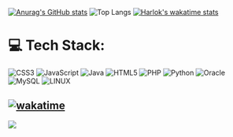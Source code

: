 [![Anurag's GitHub stats](https://github-readme-stats.vercel.app/api?username=0CT0PUCE-LOG&show_icons=true&theme=tokyonight&hide_border=true&border_radius=30&card_width=700px&include_all_commits=true)](https://github.com/0CT0PUCE-LOG/github-readme-stats)
![Top Langs](https://github-readme-stats.vercel.app/api/top-langs/?username=0CT0PUCE-LOG&layout=compact&theme=tokyonight&langs_count=5&hide_border=true&border_radius=30&card_width=700px)
[![Harlok's wakatime stats](https://github-readme-stats.vercel.app/api/wakatime?username=HWANGAK&theme=tokyonight&hide=other&hide_border=true&border_radius=30&card_width=700px)](https://github.com/anuraghazra/github-readme-stats)

# 💻 Tech Stack:
![CSS3](https://img.shields.io/badge/css3-%231572B6.svg?style=for-the-badge&logo=css3&logoColor=white) ![JavaScript](https://img.shields.io/badge/javascript-%23323330.svg?style=for-the-badge&logo=javascript&logoColor=%23F7DF1E) ![Java](https://img.shields.io/badge/java-%23ED8B00.svg?style=for-the-badge&logo=java&logoColor=white) ![HTML5](https://img.shields.io/badge/html5-%23E34F26.svg?style=for-the-badge&logo=html5&logoColor=white) ![PHP](https://img.shields.io/badge/php-%23777BB4.svg?style=for-the-badge&logo=php&logoColor=white) ![Python](https://img.shields.io/badge/python-3670A0?style=for-the-badge&logo=python&logoColor=ffdd54) ![Oracle](https://img.shields.io/badge/Oracle-F80000?style=for-the-badge&logo=oracle&logoColor=white) ![MySQL](https://img.shields.io/badge/mysql-%2300f.svg?style=for-the-badge&logo=mysql&logoColor=white) ![LINUX](https://img.shields.io/badge/Linux-FCC624?style=for-the-badge&logo=linux&logoColor=black)

[![wakatime](https://wakatime.com/badge/user/eb7ce746-ca32-4b13-bd81-c302fffe4f7e.svg)](https://wakatime.com/@eb7ce746-ca32-4b13-bd81-c302fffe4f7e)
---
[![](https://visitcount.itsvg.in/api?id=0CT0PUCE-LOG&icon=0&color=0)](https://visitcount.itsvg.in)

<!-- Proudly created with GPRM ( https://gprm.itsvg.in ) -->

<!--
**0CT0PUCE-LOG/0CT0PUCE-LOG** is a ✨ _special_ ✨ repository because its `README.md` (this file) appears on your GitHub profile.

Here are some ideas to get you started:

- 🔭 I’m currently working on ...
- 🌱 I’m currently learning ...
- 👯 I’m looking to collaborate on ...
- 🤔 I’m looking for help with ...
- 💬 Ask me about ...
- 📫 How to reach me: ...
- 😄 Pronouns: ...
- ⚡ Fun fact: ...
-->
